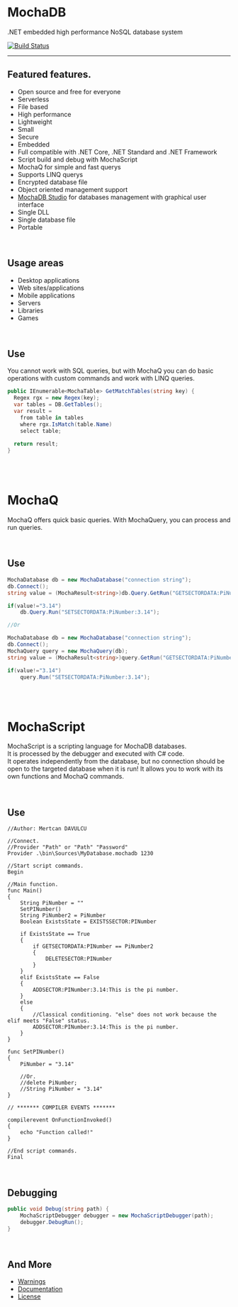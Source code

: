 # MochaDB

.NET embedded high performance NoSQL database system

[![Build Status](https://travis-ci.com/MertcanDavulcu/MochaDB.svg?branch=master)](https://travis-ci.com/MertcanDavulcu/MochaDB)

---

## Featured features.
- Open source and free for everyone
- Serverless
- File based
- High performance
- Lightweight
- Small
- Secure
- Embedded
- Full compatible with .NET Core, .NET Standard and .NET Framework
- Script build and debug with MochaScript
- MochaQ for simple and fast querys
- Supports LINQ querys
- Encrypted database file
- Object oriented management support
- <a href="https://github.com/MertcanDavulcu/MochaDBStudio">MochaDB Studio</a> for databases management with graphical user interface
- Single DLL
- Single database file
- Portable

<br>

## Usage areas
- Desktop applications
- Web sites/applications
- Mobile applications
- Servers
- Libraries
- Games

<br>

## Use

You cannot work with SQL queries, but with MochaQ you can do basic operations with custom commands and work with LINQ queries.

```c#
public IEnumerable<MochaTable> GetMatchTables(string key) {
  Regex rgx = new Regex(key);
  var tables = DB.GetTables();
  var result =
    from table in tables
    where rgx.IsMatch(table.Name)
    select table;
  
  return result;
}
```

<br><br>

# MochaQ
MochaQ offers quick basic queries. With MochaQuery, you can process and run queries.

<br>

## Use

```c#
MochaDatabase db = new MochaDatabase("connection string");
db.Connect();
string value = (MochaResult<string>)db.Query.GetRun("GETSECTORDATA:PiNumber");

if(value!="3.14")
    db.Query.Run("SETSECTORDATA:PiNumber:3.14");

//Or

MochaDatabase db = new MochaDatabase("connection string");
db.Connect();
MochaQuery query = new MochaQuery(db);
string value = (MochaResult<string>)query.GetRun("GETSECTORDATA:PiNumber");

if(value!="3.14")
    query.Run("SETSECTORDATA:PiNumber:3.14");
```

<br><br>

# MochaScript

MochaScript is a scripting language for MochaDB databases.<br>
It is processed by the debugger and executed with C# code.<br>
It operates independently from the database, but no connection should be open to the targeted database when it is run!
It allows you to work with its own functions and MochaQ commands.

<br>

## Use

```
//Author: Mertcan DAVULCU

//Connect.
//Provider "Path" or "Path" "Password"
Provider .\bin\Sources\MyDatabase.mochadb 1230

//Start script commands.
Begin

//Main function.
func Main()
{
    String PiNumber = ""
    SetPINumber()
    String PiNumber2 = PiNumber
    Boolean ExistsState = EXISTSSECTOR:PINumber

    if ExistsState == True
    {
        if GETSECTORDATA:PINumber == PiNumber2
        {
            DELETESECTOR:PINumber
        }
    }
    elif ExistsState == False
    {
        ADDSECTOR:PINumber:3.14:This is the pi number.
    }
    else
    {
        //Classical conditioning. "else" does not work because the elif meets "False" status.
        ADDSECTOR:PINumber:3.14:This is the pi number.
    }
}

func SetPINumber()
{
    PiNumber = "3.14"

    //Or.
    //delete PiNumber;
    //String PiNumber = "3.14"
}

// ******* COMPILER EVENTS *******

compilerevent OnFunctionInvoked()
{
    echo "Function called!"
}

//End script commands.
Final
```

<br>

## Debugging

```c#
public void Debug(string path) {
    MochaScriptDebugger debugger = new MochaScriptDebugger(path);
    debugger.DebugRun();
}
```
<br>

## And More

- <a href="https://github.com/MertcanDavulcu/MochaDB/wiki/Warnings">Warnings</a>
- <a href="https://github.com/MertcanDavulcu/MochaDB/wiki">Documentation</a>
- <a href="https://opensource.org/licenses/MIT">License<a/>

